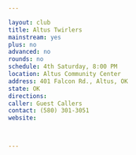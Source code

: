 ```yaml
---

layout: club
title: Altus Twirlers
mainstream: yes
plus: no
advanced: no
rounds: no
schedule: 4th Saturday, 8:00 PM
location: Altus Community Center
address: 401 Falcon Rd., Altus, OK
state: OK
directions: 
caller: Guest Callers
contact: (580) 301-3051
website: 



---
```


